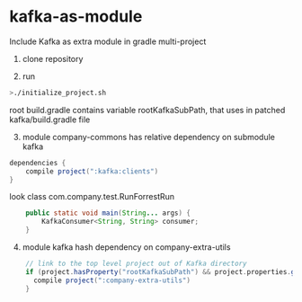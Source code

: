 # kafka-as-module
Include Kafka as extra module in gradle multi-project

1. clone repository

2. run 
```bash
>./initialize_project.sh
```

root build.gradle contains variable rootKafkaSubPath, that uses in patched kafka/build.gradle file

3. module company-commons has relative dependency on submodule kafka
```groovy
dependencies {
    compile project(":kafka:clients")
}
```

look class com.company.test.RunForrestRun
```java
    public static void main(String... args) {
        KafkaConsumer<String, String> consumer;
    }
```


4. module kafka hash dependency on company-extra-utils
```groovy
    // link to the top level project out of Kafka directory
    if (project.hasProperty("rootKafkaSubPath") && project.properties.get("rootKafkaSubPath").toString().trim() != "") {
      compile project(":company-extra-utils")
    }
```
